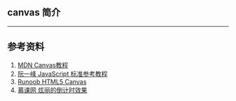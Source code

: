 ## canvas 简介




















------------------------------
## 参考资料
1. [MDN Canvas教程](https://developer.mozilla.org/zh-CN/docs/Web/API/Canvas_API/Tutorial)
2. [阮一峰 JavaScript 标准参考教程](http://javascript.ruanyifeng.com/htmlapi/canvas.html)
3. [Runoob HTML5 Canvas](http://www.runoob.com/html/html5-canvas.html)
4. [慕课网 炫丽的倒计时效果](http://www.imooc.com/learn/133)
